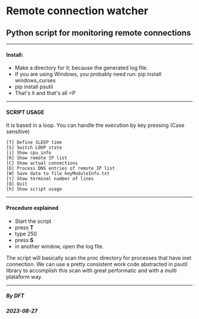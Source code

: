 # Remote connection watcher
## Python script for monitoring remote connections

----
#### Install:
- Make a directory for it; because the generated log file.
- If you are using Windows, you probably need run: pip install windows_curses
- pip install psutil
- That's it and that's all =P

----
#### SCRIPT USAGE
It is based in a loop. 
You can handle the execution by key pressing (Case sensitive)
```
[T] Define SLEEP time
[S] Switch LOOP state
[i] Show cpu_info
[R] Show remote IP list
[C] Show actual connections
[D] Process DNS entries of remote IP list
[W] Save data to file keyModuleInfo.txt
[t] Show terminal number of lines
[Q] Quit
[h] Show script usage
```

----
#### Procedure explained

- Start the script
- press **T**
- type 250
- press **S**
- in another window, open the log file.

The script will basically scan the proc directory for processes that have inet connection. We can use a pretty consistent work code abstracted in psutil library to accomplish this scan with great performatic and with a multi plataform way.


----


##### By DFT
##### 2023-08-27


